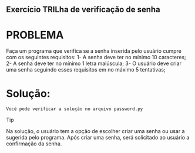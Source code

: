 ## Exercício TRILha de verificação de senha

 # PROBLEMA
Faça um programa que verifica se a senha inserida pelo usuário cumpre com os seguintes requisitos:
 1- A senha deve ter no mínimo 10 caracteres;
 2- A senha deve ter no mínimo 1 letra maiúscula;
 3- O usuário deve criar uma senha seguindo esses requisitos em no máximo 5 tentativas; 

# Solução:
    Você pode verificar a solução no arquivo password.py

> [!TIP]
> Na solução, o usuário tem a opção de escolher criar uma senha ou usar a sugerida pelo programa.
> Após criar uma senha, será solicitado ao usuário a confirmação da senha.

